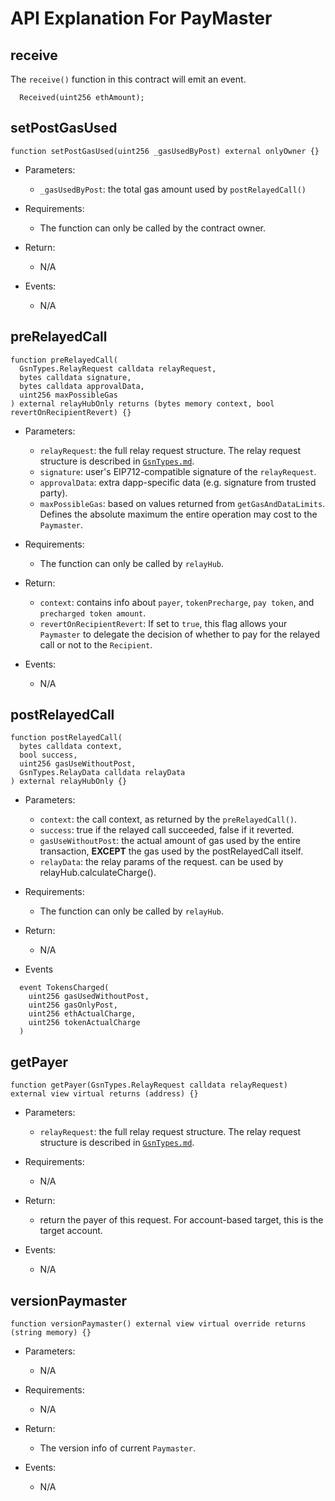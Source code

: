 # API Explanation For PayMaster

## receive

The `receive()` function in this contract will emit an event.

```solidity
  Received(uint256 ethAmount);
```

## setPostGasUsed

```solidity
function setPostGasUsed(uint256 _gasUsedByPost) external onlyOwner {}

```

- Parameters:

  - `_gasUsedByPost`: the total gas amount used by `postRelayedCall()`

- Requirements:

  - The function can only be called by the contract owner.

- Return:

  - N/A

- Events:
  - N/A

## preRelayedCall

```solidity
function preRelayedCall(
  GsnTypes.RelayRequest calldata relayRequest,
  bytes calldata signature,
  bytes calldata approvalData,
  uint256 maxPossibleGas
) external relayHubOnly returns (bytes memory context, bool revertOnRecipientRevert) {}

```

- Parameters:

  - `relayRequest`: the full relay request structure. The relay request structure is described in [`GsnTypes.md`](GsnTypes.md).
  - `signature`: user's EIP712-compatible signature of the `relayRequest`.
  - `approvalData`: extra dapp-specific data (e.g. signature from trusted party).
  - `maxPossibleGas`: based on values returned from `getGasAndDataLimits`. Defines the absolute maximum the entire operation may cost to the `Paymaster`.

- Requirements:

  - The function can only be called by `relayHub`.

- Return:

  - `context`: contains info about `payer`, `tokenPrecharge`, `pay token`, and `precharged token amount`.
  - `revertOnRecipientRevert`: If set to `true`, this flag allows your `Paymaster` to delegate the decision of whether to pay for the relayed call or not to the `Recipient`.

- Events:
  - N/A

## postRelayedCall

```solidity
function postRelayedCall(
  bytes calldata context,
  bool success,
  uint256 gasUseWithoutPost,
  GsnTypes.RelayData calldata relayData
) external relayHubOnly {}

```

- Parameters:

  - `context`: the call context, as returned by the `preRelayedCall()`.
  - `success`: true if the relayed call succeeded, false if it reverted.
  - `gasUseWithoutPost`: the actual amount of gas used by the entire transaction, **EXCEPT** the gas used by the postRelayedCall itself.
  - `relayData`: the relay params of the request. can be used by relayHub.calculateCharge().

- Requirements:

  - The function can only be called by `relayHub`.

- Return:

  - N/A

- Events

```solidity
  event TokensCharged(
    uint256 gasUsedWithoutPost,
    uint256 gasOnlyPost,
    uint256 ethActualCharge,
    uint256 tokenActualCharge
  )
```

## getPayer

```solidity
function getPayer(GsnTypes.RelayRequest calldata relayRequest) external view virtual returns (address) {}

```

- Parameters:

  - `relayRequest`: the full relay request structure. The relay request structure is described in [`GsnTypes.md`](GsnTypes.md).

- Requirements:

  - N/A

- Return:

  - return the payer of this request. For account-based target, this is the target account.

- Events:
  - N/A

## versionPaymaster

```solidity
function versionPaymaster() external view virtual override returns (string memory) {}

```

- Parameters:

  - N/A

- Requirements:

  - N/A

- Return:

  - The version info of current `Paymaster`.

- Events:

  - N/A
